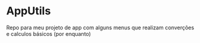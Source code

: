 # AppUtils
Repo para meu projeto de app com alguns menus que realizam converções e calculos básicos (por enquanto)
